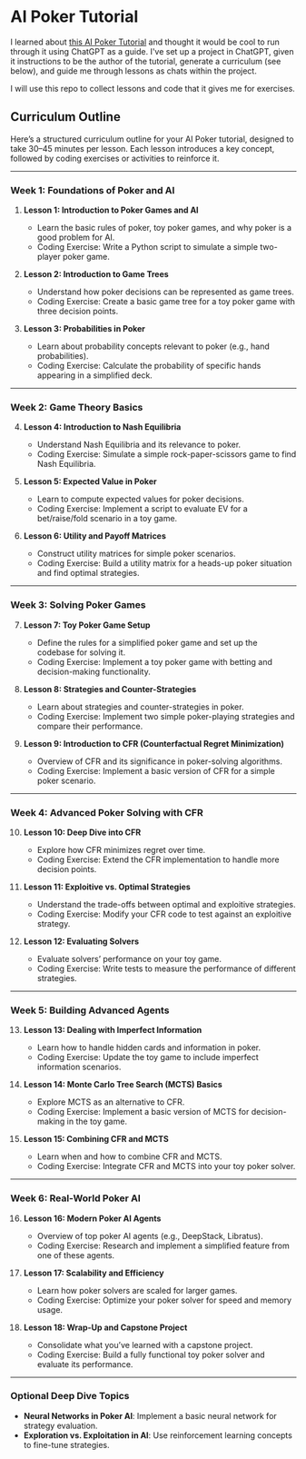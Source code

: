 # AI Poker Tutorial

I learned about [this AI Poker Tutorial](https://aipokertutorial.com/) and thought it would be cool to run through it using ChatGPT as a guide. I've set up a project in ChatGPT, given it instructions to be the author of the tutorial, generate a curriculum (see below), and guide me through lessons as chats within the project.

I will use this repo to collect lessons and code that it gives me for exercises.

## Curriculum Outline

Here’s a structured curriculum outline for your AI Poker tutorial, designed to take 30–45 minutes per lesson. Each lesson introduces a key concept, followed by coding exercises or activities to reinforce it.

---

### **Week 1: Foundations of Poker and AI**
1. **Lesson 1: Introduction to Poker Games and AI**
   - Learn the basic rules of poker, toy poker games, and why poker is a good problem for AI.
   - Coding Exercise: Write a Python script to simulate a simple two-player poker game.
   
2. **Lesson 2: Introduction to Game Trees**
   - Understand how poker decisions can be represented as game trees.
   - Coding Exercise: Create a basic game tree for a toy poker game with three decision points.

3. **Lesson 3: Probabilities in Poker**
   - Learn about probability concepts relevant to poker (e.g., hand probabilities).
   - Coding Exercise: Calculate the probability of specific hands appearing in a simplified deck.

---

### **Week 2: Game Theory Basics**
4. **Lesson 4: Introduction to Nash Equilibria**
   - Understand Nash Equilibria and its relevance to poker.
   - Coding Exercise: Simulate a simple rock-paper-scissors game to find Nash Equilibria.

5. **Lesson 5: Expected Value in Poker**
   - Learn to compute expected values for poker decisions.
   - Coding Exercise: Implement a script to evaluate EV for a bet/raise/fold scenario in a toy game.

6. **Lesson 6: Utility and Payoff Matrices**
   - Construct utility matrices for simple poker scenarios.
   - Coding Exercise: Build a utility matrix for a heads-up poker situation and find optimal strategies.

---

### **Week 3: Solving Poker Games**
7. **Lesson 7: Toy Poker Game Setup**
   - Define the rules for a simplified poker game and set up the codebase for solving it.
   - Coding Exercise: Implement a toy poker game with betting and decision-making functionality.

8. **Lesson 8: Strategies and Counter-Strategies**
   - Learn about strategies and counter-strategies in poker.
   - Coding Exercise: Implement two simple poker-playing strategies and compare their performance.

9. **Lesson 9: Introduction to CFR (Counterfactual Regret Minimization)**
   - Overview of CFR and its significance in poker-solving algorithms.
   - Coding Exercise: Implement a basic version of CFR for a simple poker scenario.

---

### **Week 4: Advanced Poker Solving with CFR**
10. **Lesson 10: Deep Dive into CFR**
    - Explore how CFR minimizes regret over time.
    - Coding Exercise: Extend the CFR implementation to handle more decision points.

11. **Lesson 11: Exploitive vs. Optimal Strategies**
    - Understand the trade-offs between optimal and exploitive strategies.
    - Coding Exercise: Modify your CFR code to test against an exploitive strategy.

12. **Lesson 12: Evaluating Solvers**
    - Evaluate solvers’ performance on your toy game.
    - Coding Exercise: Write tests to measure the performance of different strategies.

---

### **Week 5: Building Advanced Agents**
13. **Lesson 13: Dealing with Imperfect Information**
    - Learn how to handle hidden cards and information in poker.
    - Coding Exercise: Update the toy game to include imperfect information scenarios.

14. **Lesson 14: Monte Carlo Tree Search (MCTS) Basics**
    - Explore MCTS as an alternative to CFR.
    - Coding Exercise: Implement a basic version of MCTS for decision-making in the toy game.

15. **Lesson 15: Combining CFR and MCTS**
    - Learn when and how to combine CFR and MCTS.
    - Coding Exercise: Integrate CFR and MCTS into your toy poker solver.

---

### **Week 6: Real-World Poker AI**
16. **Lesson 16: Modern Poker AI Agents**
    - Overview of top poker AI agents (e.g., DeepStack, Libratus).
    - Coding Exercise: Research and implement a simplified feature from one of these agents.

17. **Lesson 17: Scalability and Efficiency**
    - Learn how poker solvers are scaled for larger games.
    - Coding Exercise: Optimize your poker solver for speed and memory usage.

18. **Lesson 18: Wrap-Up and Capstone Project**
    - Consolidate what you’ve learned with a capstone project.
    - Coding Exercise: Build a fully functional toy poker solver and evaluate its performance.

---

### Optional Deep Dive Topics
- **Neural Networks in Poker AI**: Implement a basic neural network for strategy evaluation.
- **Exploration vs. Exploitation in AI**: Use reinforcement learning concepts to fine-tune strategies.
